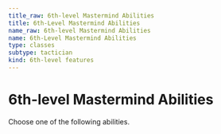 ```yaml
---
title_raw: 6th-level Mastermind Abilities
title: 6th-Level Mastermind Abilities
name_raw: 6th-level Mastermind Abilities
name: 6th-Level Mastermind Abilities
type: classes
subtype: tactician
kind: 6th-level features
---
```


# 6th-level Mastermind Abilities

Choose one of the following abilities.
